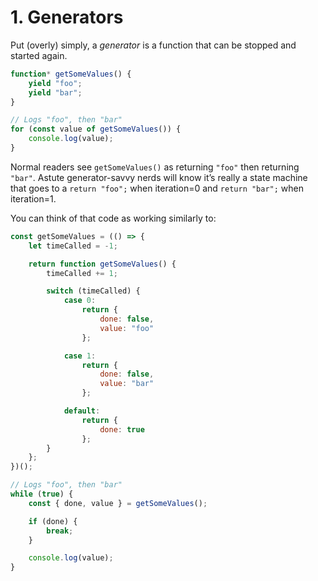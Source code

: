 # 1. Generators

Put (overly) simply, a _generator_ is a function that can be stopped and started again.

```javascript
function* getSomeValues() {
    yield "foo";
    yield "bar";
}

// Logs "foo", then "bar"
for (const value of getSomeValues()) {
    console.log(value);
}
```

Normal readers see `getSomeValues()` as returning `"foo"` then returning `"bar"`.
Astute generator-savvy nerds will know it’s really a state machine that goes to a `return "foo";` when iteration=0 and `return "bar";` when iteration=1.

You can think of that code as working similarly to:

```javascript
const getSomeValues = (() => {
    let timeCalled = -1;

    return function getSomeValues() {
        timeCalled += 1;

        switch (timeCalled) {
            case 0:
                return {
                    done: false,
                    value: "foo"
                };

            case 1:
                return {
                    done: false,
                    value: "bar"
                };

            default:
                return {
                    done: true
                };
        }
    };
})();

// Logs "foo", then "bar"
while (true) {
    const { done, value } = getSomeValues();

    if (done) {
        break;
    }

    console.log(value);
}
```
